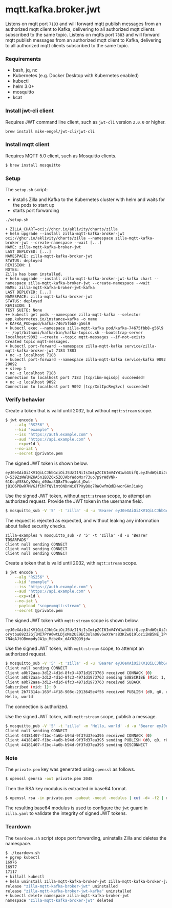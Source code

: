 # mqtt.kafka.broker.jwt

Listens on mqtt port `7183` and will forward mqtt publish messages from an authorized mqtt client to Kafka, delivering to all authorized mqtt clients subscribed to the same topic.
Listens on mqtts port `7883` and will forward mqtt publish messages from an authorized mqtt client to Kafka, delivering to all authorized mqtt clients subscribed to the same topic.

### Requirements

- bash, jq, nc
- Kubernetes (e.g. Docker Desktop with Kubernetes enabled)
- kubectl
- helm 3.0+
- mosquitto
- kcat

### Install jwt-cli client

Requires JWT command line client, such as `jwt-cli` version `2.0.0` or higher.

```bash
brew install mike-engel/jwt-cli/jwt-cli
```

### Install mqtt client

Requires MQTT 5.0 client, such as Mosquitto clients.

```bash
$ brew install mosquitto
```

### Setup

The `setup.sh` script:
- installs Zilla and Kafka to the Kubernetes cluster with helm and waits for the pods to start up
- starts port forwarding

```bash
./setup.sh   
```

```text
+ ZILLA_CHART=oci://ghcr.io/aklivity/charts/zilla
+ helm upgrade --install zilla-mqtt-kafka-broker-jwt oci://ghcr.io/aklivity/charts/zilla --namespace zilla-mqtt-kafka-broker-jwt --create-namespace --wait [...]
NAME: zilla-mqtt-kafka-broker-jwt
LAST DEPLOYED: [...]
NAMESPACE: zilla-mqtt-kafka-broker-jwt
STATUS: deployed
REVISION: 1
NOTES:
Zilla has been installed.
+ helm upgrade --install zilla-mqtt-kafka-broker-jwt-kafka chart --namespace zilla-mqtt-kafka-broker-jwt --create-namespace --wait
NAME: zilla-mqtt-kafka-broker-jwt-kafka
LAST DEPLOYED: [...]
NAMESPACE: zilla-mqtt-kafka-broker-jwt
STATUS: deployed
REVISION: 1
TEST SUITE: None
++ kubectl get pods --namespace zilla-mqtt-kafka --selector app.kubernetes.io/instance=kafka -o name
+ KAFKA_POD=pod/kafka-74675fbb8-g56l9
+ kubectl exec --namespace zilla-mqtt-kafka pod/kafka-74675fbb8-g56l9 -- /opt/bitnami/kafka/bin/kafka-topics.sh --bootstrap-server localhost:9092 --create --topic mqtt-messages --if-not-exists
Created topic mqtt-messages.
+ kubectl port-forward --namespace zilla-mqtt-kafka service/zilla-mqtt-kafka-broker-jwt 7183 7883
+ nc -z localhost 7183
+ kubectl port-forward --namespace zilla-mqtt-kafka service/kafka 9092 29092
+ sleep 1
+ nc -z localhost 7183
Connection to localhost port 7183 [tcp/ibm-mqisdp] succeeded!
+ nc -z localhost 9092
Connection to localhost port 9092 [tcp/XmlIpcRegSvc] succeeded!
```

### Verify behavior

Create a token that is valid until 2032, but without `mqtt:stream` scope.
```bash
$ jwt encode \
    --alg "RS256" \
    --kid "example" \
    --iss "https://auth.example.com" \
    --aud "https://api.example.com" \
    --exp=+1d \
    --no-iat \
    --secret @private.pem
```
The signed JWT token is shown below.
```
eyJ0eXAiOiJKV1QiLCJhbGciOiJSUzI1NiIsImtpZCI6ImV4YW1wbGUifQ.eyJhdWQiOiJodHRwczovL2FwaS5leGFtcGxlLmNvbSIsImV4cCI6MTk2ODg2Mjc0NywiaXNzIjoiaHR0cHM6Ly9hdXRoLmV4YW1wbGUuY29tIn0.k4Aq93RzFpOBBwuUEewJUq1Wj1F0csfW4c_eGaQY9xNk8WC1C_rhmWkiprApkoVoaUJI7PVemUFfwKmx3XVWTYB3AQUihGGDKA6TRN2kTfkd1Vm_tBbn6a1nsUKbfl70vFD51jebJ9w5yG2b_jEiqtt6eOW99KNNRdAi5U0z7NHHIniu8Yfi5qrK0IBJBBWOoe-D-539ZzWWlMZKA5n1BJZ6x5ZOJAbYWdoMxr73uo7p9rWdVNk-61KsqVSSkCy92dq_d0Uoa3Q8xT5cwpWoljDwl-jB1O6PBwR7MVGJfihFfQVimt0NDnWi8TPXyBUq7RWGwfmQdEHwcrGAnJiaNg
```
Use the signed JWT token, without `mqtt:stream` scope, to attempt an authorized request. Provide the JWT token in the username field.
```bash
$ mosquitto_sub -V '5' -t 'zilla' -d -u 'Bearer eyJ0eXAiOiJKV1QiLCJhbGciOiJSUzI1NiIsImtpZCI6ImV4YW1wbGUifQ.eyJhdWQiOiJodHRwczovL2FwaS5leGFtcGxlLmNvbSIsImV4cCI6MTk2ODg2Mjc0NywiaXNzIjoiaHR0cHM6Ly9hdXRoLmV4YW1wbGUuY29tIn0.k4Aq93RzFpOBBwuUEewJUq1Wj1F0csfW4c_eGaQY9xNk8WC1C_rhmWkiprApkoVoaUJI7PVemUFfwKmx3XVWTYB3AQUihGGDKA6TRN2kTfkd1Vm_tBbn6a1nsUKbfl70vFD51jebJ9w5yG2b_jEiqtt6eOW99KNNRdAi5U0z7NHHIniu8Yfi5qrK0IBJBBWOoe-D-539ZzWWlMZKA5n1BJZ6x5ZOJAbYWdoMxr73uo7p9rWdVNk-61KsqVSSkCy92dq_d0Uoa3Q8xT5cwpWoljDwl-jB1O6PBwR7MVGJfihFfQVimt0NDnWi8TPXyBUq7RWGwfmQdEHwcrGAnJiaNg'
```
The request is rejected as expected, and without leaking any information about failed security checks.
```
zilla-examples % mosquitto_sub -V '5' -t 'zilla' -d -u 'Bearer TDSARFADS'
Client null sending CONNECT
Client null sending CONNECT
Client null sending CONNECT

```
Create a token that is valid until 2032, with `mqtt:stream` scope.
```bash
$ jwt encode \
    --alg "RS256" \
    --kid "example" \
    --iss "https://auth.example.com" \
    --aud "https://api.example.com" \
    --exp=+1d \
    --no-iat \
    --payload "scope=mqtt:stream" \
    --secret @private.pem
```
The signed JWT token with `mqtt:stream` scope is shown below.
```
eyJ0eXAiOiJKV1QiLCJhbGciOiJSUzI1NiIsImtpZCI6ImV4YW1wbGUifQ.eyJhdWQiOiJodHRwczovL2FwaS5leGFtcGxlLmNvbSIsImV4cCI6MTk2ODg2Mjc0NywiaXNzIjoiaHR0cHM6Ly9hdXRoLmV4YW1wbGUuY29tIiwic2NvcGUiOiJtcXR0OnN0cmVhbSJ9.QGXNK7k08oQt5yUDVAMuu0adF7TGXEOT_yyfcACUgNt4rG2Zkd_2AnsqWD6hR0OEP_e6mYhJum0kQH6_uNqoR50LiLlsPP1d6B8_32wT92qeF46uFjjwwE_ofM7uzI92OrPgaZ8Qlr6mLxJu4CLj2E_DippkjChpk2fARGRMZLwGoA8D5GkHxlerAxzFzfmMcwPdiYzXaDfX85fMFkHM4SX2lzAakCo2Wq_kNq-orytbu69232GjlMI7PYA6wtLDjoMs2UE9EC3olaOGvGwXYArs83KZwQ19loz1iNB5NE_IP4xQ-7N4qAJtOBmmpdyJA1p_Mcbz0x_dAY8ZQD9jdw
```
Use the signed JWT token, with `mqtt:stream` scope, to attempt an authorized request.
```bash
$ mosquitto_sub -V '5' -t 'zilla' -d -u 'Bearer eyJ0eXAiOiJKV1QiLCJhbGciOiJSUzI1NiIsImtpZCI6ImV4YW1wbGUifQ.eyJhdWQiOiJodHRwczovL2FwaS5leGFtcGxlLmNvbSIsImV4cCI6MTk2ODg2Mjc0NywiaXNzIjoiaHR0cHM6Ly9hdXRoLmV4YW1wbGUuY29tIiwic2NvcGUiOiJtcXR0OnN0cmVhbSJ9.QGXNK7k08oQt5yUDVAMuu0adF7TGXEOT_yyfcACUgNt4rG2Zkd_2AnsqWD6hR0OEP_e6mYhJum0kQH6_uNqoR50LiLlsPP1d6B8_32wT92qeF46uFjjwwE_ofM7uzI92OrPgaZ8Qlr6mLxJu4CLj2E_DippkjChpk2fARGRMZLwGoA8D5GkHxlerAxzFzfmMcwPdiYzXaDfX85fMFkHM4SX2lzAakCo2Wq_kNq-orytbu69232GjlMI7PYA6wtLDjoMs2UE9EC3olaOGvGwXYArs83KZwQ19loz1iNB5NE_IP4xQ-7N4qAJtOBmmpdyJA1p_Mcbz0x_dAY8ZQD9jdw'
Client null sending CONNECT
Client a0b72aaa-3d12-4d1d-8fc3-4971d1973763 received CONNACK (0)
Client a0b72aaa-3d12-4d1d-8fc3-4971d1973763 sending SUBSCRIBE (Mid: 1, Topic: zilla, QoS: 0, Options: 0x00)
Client a0b72aaa-3d12-4d1d-8fc3-4971d1973763 received SUBACK
Subscribed (mid: 1): 0
Client 2b77314a-163f-4f18-908c-2913645e4f56 received PUBLISH (d0, q0, r0, m0, 'zilla', ... (12 bytes))
Hello, world
```
The connection is authorized.

Use the signed JWT token, with `mqtt:stream` scope, publish a message.
```bash
$ mosquitto_pub -V '5' -t 'zilla' -m 'Hello, world' -d -u 'Bearer eyJ0eXAiOiJKV1QiLCJhbGciOiJSUzI1NiIsImtpZCI6ImV4YW1wbGUifQ.eyJhdWQiOiJodHRwczovL2FwaS5leGFtcGxlLmNvbSIsImV4cCI6MTk2ODg2Mjc0NywiaXNzIjoiaHR0cHM6Ly9hdXRoLmV4YW1wbGUuY29tIiwic2NvcGUiOiJtcXR0OnN0cmVhbSJ9.QGXNK7k08oQt5yUDVAMuu0adF7TGXEOT_yyfcACUgNt4rG2Zkd_2AnsqWD6hR0OEP_e6mYhJum0kQH6_uNqoR50LiLlsPP1d6B8_32wT92qeF46uFjjwwE_ofM7uzI92OrPgaZ8Qlr6mLxJu4CLj2E_DippkjChpk2fARGRMZLwGoA8D5GkHxlerAxzFzfmMcwPdiYzXaDfX85fMFkHM4SX2lzAakCo2Wq_kNq-orytbu69232GjlMI7PYA6wtLDjoMs2UE9EC3olaOGvGwXYArs83KZwQ19loz1iNB5NE_IP4xQ-7N4qAJtOBmmpdyJA1p_Mcbz0x_dAY8ZQD9jdw'
Client null sending CONNECT
Client 44181407-f1bc-4a6b-b94d-9f37d37ea395 received CONNACK (0)
Client 44181407-f1bc-4a6b-b94d-9f37d37ea395 sending PUBLISH (d0, q0, r0, m1, 'zilla', ... (12 bytes))
Client 44181407-f1bc-4a6b-b94d-9f37d37ea395 sending DISCONNECT
```


### Note
The `private.pem` key was generated using `openssl` as follows.
```bash
$ openssl genrsa -out private.pem 2048
```
Then the RSA key modulus is extracted in base64 format.
```bash
$ openssl rsa -in private.pem -pubout -noout -modulus | cut -d= -f2 | xxd -r -p | base64
```
The resulting base64 modulus is used to configure the `jwt` guard in `zilla.yaml` to validate the integrity of signed JWT tokens.

### Teardown

The `teardown.sh` script stops port forwarding, uninstalls Zilla and deletes the namespace.

```bash
$ ./teardown.sh
+ pgrep kubectl
16976
16977
17117
+ killall kubectl
+ helm uninstall zilla-mqtt-kafka-broker-jwt zilla-mqtt-kafka-broker-jwt-kafka --namespace zilla-mqtt-kafka-broker-jwt
release "zilla-mqtt-kafka-broker-jwt" uninstalled
release "zilla-mqtt-kafka-broker-jwt-kafka" uninstalled
+ kubectl delete namespace zilla-mqtt-kafka-broker-jwt
namespace "zilla-mqtt-kafka-broker-jwt" deleted
```
